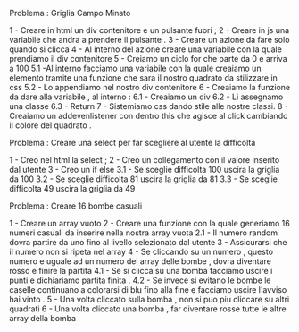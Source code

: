 Problema : Griglia Campo Minato

1 - Creare in html un div contenitore e un pulsante fuori ;
2 - Creare in js una variabile che andra a prendere il pulsante .
3 - Creare un azione da fare solo quando si clicca 
4 - Al interno del azione creare una variabile con la quale prendiamo il div contenitore 
5 - Creiamo un ciclo for che parte da 0 e arriva a 100
 	5.1 -Al interno facciamo una variabile con la quale creaiamo un elemento tramite una funzione che sara il nostro quadrato da stilizzare in css 
	5.2 - Lo appendiamo nel nostro div contenitore 
6 - Creaiamo la funzione da dare alla variabile , al interno :
	6.1 - Creaiamo un div 
	6.2 - Li assegnamo una classe
	6.3 - Return
7 - Sistemiamo css dando stile alle nostre classi.
8 - Creaiamo un addevenlistener con dentro this che agisce al click cambiando il colore del quadrato .

Problema : Creare una select per far scegliere al utente la difficolta 

1 - Creo nel html la select ;
2 - Creo un collegamento con il valore inserito dal utente
3 - Creo un if else 
	3.1 - Se sceglie difficolta 100 uscira la griglia da 100
	3.2 - Se sceglie difficolta 81 uscira la griglia da 81
	3.3 - Se sceglie difficolta 49 uscira la griglia da 49


Problema : Creare 16 bombe casuali 

1 - Creare un array vuoto 
2 - Creare una funzione con la quale generiamo 16 numeri casuali da inserire nella nostra array vuota 
	2.1 - Il numero random dovra partire da uno fino al livello selezionato dal utente 
3 - Assicurarsi che il numero non si ripeta nel array 
4 - Se cliccando su un numero , questo numero e uguale ad un numero del array delle bombe , dovra diventare rosso e finire la partita
	4.1 - Se si clicca su una bomba facciamo uscire i  punti e dichiariamo partita finita .
	4.2 - Se invece si evitano le bombe le caselle continuano a colorarsi di blu fino alla fine e facciamo uscire l'avviso hai vinto .
5 - Una volta cliccato sulla bomba , non si puo piu cliccare su altri quadrati
6 - Una volta cliccato una bomba , far diventare rosse tutte le altre array della bomba